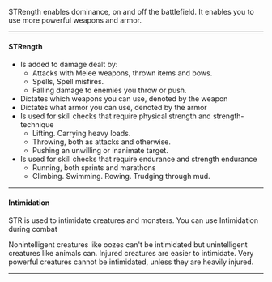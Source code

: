 STRength enables dominance, on and off the battlefield.
It enables you to use more powerful weapons and armor.
___
#### STRength
- Is added to damage dealt by:
	- Attacks with Melee weapons, thrown items and bows.
	- Spells, Spell misfires.
	- Falling damage to enemies you throw or push.
- Dictates which weapons you can use, denoted by the weapon
- Dictates what armor you can use, denoted by the armor
- Is used for skill checks that require physical strength and strength-technique
	- Lifting. Carrying heavy loads. 
	- Throwing, both as attacks and otherwise.
	- Pushing an unwilling or inanimate target.
- Is used for skill checks that require endurance and strength endurance 
	- Running, both sprints and marathons
	- Climbing. Swimming. Rowing. Trudging through mud.
___
#### Intimidation 
STR is used to intimidate creatures and monsters. 
You can use Intimidation during combat

Nonintelligent creatures like oozes can't be intimidated but unintelligent creatures like animals can.
Injured creatures are easier to intimidate.
Very powerful creatures cannot be intimidated, unless they are heavily injured. 
___